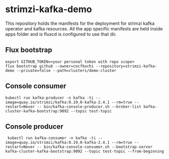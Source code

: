 # strimzi-kafka-demo
This repository holds the manifests for the deployment for strimzi kafka operator and kafka resources.
All the app specific manifests are held inside apps folder and is fluxcd is configured to use that dir.

## Flux bootstrap

```
export GITHUB_TOKEN=<your personal token with repo scope> 
flux bootstrap github --owner=cncfkochi --repository=strimzi-kafka-demo --private=false --path=clusters/demo-cluster
```

## Console consumer

```
kubectl run kafka-producer -n kafka -ti --image=quay.io/strimzi/kafka:0.19.0-kafka-2.4.1 --rm=true --restart=Never -- bin/kafka-console-producer.sh --broker-list kafka-cluster-kafka-bootstrap:9092 --topic test-topic
```

## Console producer

```
 kubectl run kafka-consumer -n kafka -ti --image=quay.io/strimzi/kafka:0.19.0-kafka-2.4.1 --rm=true --restart=Never -- bin/kafka-console-consumer.sh --bootstrap-server kafka-cluster-kafka-bootstrap:9092 --topic test-topic --from-beginning
 ```